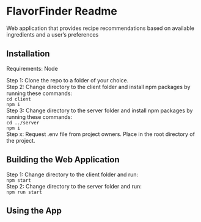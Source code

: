 # FlavorFinder Readme
Web application that provides recipe recommendations based on available ingredients and a user’s preferences

## Installation

Requirements: Node

Step 1: Clone the repo to a folder of your choice.<br>
Step 2: Change directory to the client folder and install npm packages by running these commands: <br>
  `cd client`<br>
  `npm i`<br>
Step 3: Change directory to the server folder and install npm packages by running these commands:<br>
  `cd ../server`<br>
  `npm i`<br>
Step x: Request .env file from project owners. Place in the root directory of the project.<br>

## Building the Web Application

Step 1: Change directory to the client folder and run:<br> `npm start`<br>
Step 2: Change directory to the server folder and run:<br> `npm run start`<br>

## Using the App
